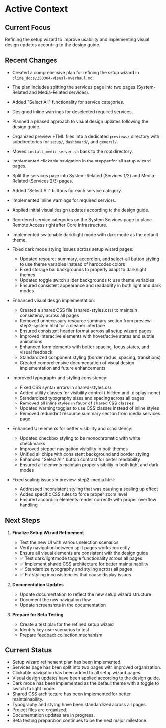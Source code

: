 # Active Context

## Current Focus

Refining the setup wizard to improve usability and implementing visual design updates according to the design guide.

## Recent Changes

* Created a comprehensive plan for refining the setup wizard in `cline_docs/250304-visual-overhaul.md`.
* The plan includes splitting the services page into two pages (System-Related and Media-Related services).
* Added "Select All" functionality for service categories.
* Designed inline warnings for deselected required services.
* Planned a phased approach to visual design updates following the design guide.
* Organized preview HTML files into a dedicated `previews/` directory with subdirectories for `setup/`, `dashboard/`, and `general/`.
* Moved `install_media_server.sh` back to the root directory.
* Implemented clickable navigation in the stepper for all setup wizard pages.
* Split the services page into System-Related (Services 1/2) and Media-Related (Services 2/2) pages.
* Added "Select All" buttons for each service category.
* Implemented inline warnings for required services.
* Applied initial visual design updates according to the design guide.
* Reordered service categories on the System Services page to place Remote Access right after Core Infrastructure.
* Implemented switchable dark/light mode with dark mode as the default theme.

* Fixed dark mode styling issues across setup wizard pages:
  * Updated resource summary, accordion, and select-all button styling to use theme variables instead of hardcoded colors
  * Fixed storage bar backgrounds to properly adapt to dark/light themes
  * Updated toggle switch slider backgrounds to use theme variables
  * Ensured consistent appearance and readability in both light and dark modes

* Enhanced visual design implementation:
  * Created a shared CSS file (shared-styles.css) to maintain consistency across all pages
  * Removed unnecessary resource summary section from preview-step2-system.html for a cleaner interface
  * Ensured consistent header format across all setup wizard pages
  * Improved interactive elements with hover/active states and subtle animations
  * Enhanced form elements with better spacing, focus states, and visual feedback
  * Standardized component styling (border radius, spacing, transitions)
  * Created comprehensive documentation of visual design implementation and future enhancements

* Improved typography and styling consistency:
  * Fixed CSS syntax errors in shared-styles.css
  * Added utility classes for visibility control (.hidden and .display-none)
  * Standardized typography sizes and spacing across all pages
  * Removed all inline styles in favor of shared CSS classes
  * Updated warning toggles to use CSS classes instead of inline styles
  * Removed redundant resource summary section from media services page

* Enhanced UI elements for better visibility and consistency:
  * Updated checkbox styling to be monochromatic with white checkmarks
  * Improved stepper navigation visibility in both themes
  * Unified all chips with consistent background and border styling
  * Enhanced "Select All" button contrast for better readability
  * Ensured all elements maintain proper visibility in both light and dark modes
* Fixed scaling issues in preview-step2-media.html:
  * Addressed inconsistent styling that was causing a scaling up effect
  * Added specific CSS rules to force proper zoom level
  * Ensured accordion elements render correctly with proper overflow handling

## Next Steps

1. **Finalize Setup Wizard Refinement**
   * Test the new UI with various selection scenarios
   * Verify navigation between split pages works correctly
   * Ensure all visual elements are consistent with the design guide
   * ✅ Test dark/light mode toggle functionality across all pages
   * ✅ Implement shared CSS architecture for better maintainability
   * ✅ Standardize typography and styling across all pages
   * ✅ Fix styling inconsistencies that cause display issues

2. **Documentation Updates**
   * Update documentation to reflect the new setup wizard structure
   * Document the new navigation flow
   * Update screenshots in the documentation

3. **Prepare for Beta Testing**
   * Create a test plan for the refined setup wizard
   * Identify key user scenarios to test
   * Prepare feedback collection mechanism

## Current Status

* Setup wizard refinement plan has been implemented.
* Services page has been split into two pages with improved organization.
* Clickable navigation has been added to all setup wizard pages.
* Visual design updates have been applied according to the design guide.
* Dark mode has been implemented as the default theme with a toggle to switch to light mode.
* Shared CSS architecture has been implemented for better maintainability.
* Typography and styling have been standardized across all pages.
* Project files are organized.
* Documentation updates are in progress.
* Beta testing preparation continues to be the next major milestone.